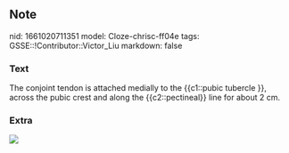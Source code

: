 ## Note
nid: 1661020711351
model: Cloze-chrisc-ff04e
tags: GSSE::!Contributor::Victor_Liu
markdown: false

### Text
The conjoint tendon is attached medially to the {{c1::pubic tubercle }}, across the pubic crest and along the {{c2::pectineal}} line for about 2 cm.

### Extra
<img src="paste-1b72bbe6e193668ad696944a35454361cd412cb6.jpg">
